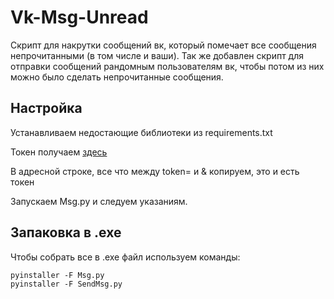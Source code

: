 # Vk-Msg-Unread
Скрипт для накрутки сообщений вк, который помечает все сообщения непрочитанными (в том числе и ваши). Так же добавлен скрипт для отправки сообщений рандомным пользователям вк, чтобы потом из них можно было сделать непрочитанные сообщения.
## Настройка
Устанавливаем недостающие библиотеки из requirements.txt

Токен получаем [здесь](https://oauth.vk.com/authorize?client_id=2685278&scope=1073737727&redirect_uri=https://oauth.vk.com/blank.html&display=page&response_type=token&revoke=1)

В адресной строке, все что между token= и & копируем, это и есть токен

Запускаем Msg.py и следуем указаниям.
## Запаковка в .ехе
Чтобы собрать все в .exe файл используем команды:
```
pyinstaller -F Msg.py
pyinstaller -F SendMsg.py
```
